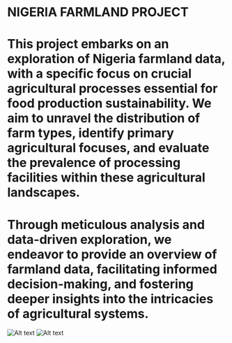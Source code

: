 # NIGERIA FARMLAND PROJECT
# This project embarks on an exploration of Nigeria farmland data, with a specific focus on crucial agricultural processes essential for food production sustainability. We aim to unravel the distribution of farm types, identify primary agricultural focuses, and evaluate the prevalence of processing facilities within these agricultural landscapes.
# Through meticulous analysis and data-driven exploration, we endeavor to provide an overview of farmland data, facilitating informed decision-making, and fostering deeper insights into the intricacies of agricultural systems.
![Alt text]("C:\Users\kehin\OneDrive\Pictures\farm_distribution.jpg")
![Alt text]("C:\Users\kehin\OneDrive\Pictures\farm_category.jpg")